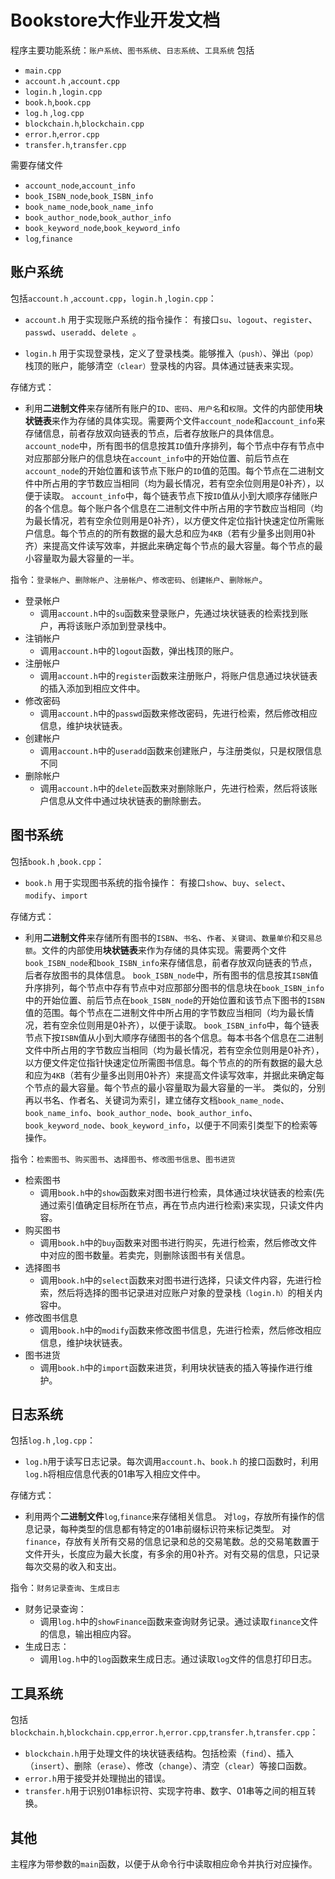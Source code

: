 # Bookstore大作业开发文档
程序主要功能系统：```账户系统```、```图书系统```、```日志系统```、```工具系统```
包括
* `main.cpp`
* ```account.h``` ,```account.cpp```
* ```login.h``` ,```login.cpp```
* ```book.h```,```book.cpp```
* ```log.h``` ,```log.cpp```
* ```blockchain.h```,`blockchain.cpp`
* ```error.h```,```error.cpp```
* ```transfer.h```,`transfer.cpp`

需要存储文件
* ```account_node```,`account_info`
* ```book_ISBN_node```,```book_ISBN_info```
* ```book_name_node```,```book_name_info```
* ```book_author_node```,```book_author_info```
* ```book_keyword_node```,```book_keyword_info```
* ```log```,```finance```

## 账户系统
包括```account.h``` ,```account.cpp```，```login.h``` ,```login.cpp```：

* ```account.h``` 用于实现账户系统的指令操作：
有接口```su```、```logout```、```register```、```passwd```、```useradd```、```delete ```。

* ```login.h``` 用于实现登录栈，定义了登录栈类。能够推入```（push）```、弹出```（pop）```栈顶的账户，能够清空```（clear）```登录栈的内容。具体通过链表来实现。

存储方式：
* 利用**二进制文件**来存储所有账户的```ID```、```密码```、```用户名```和```权限```。文件的内部使用**块状链表**来作为存储的具体实现。需要两个文件```account_node```和```account_info```来存储信息，前者存放双向链表的节点，后者存放账户的具体信息。
```account_node```中，所有图书的信息按其```ID```值升序排列，每个节点中存有节点中对应那部分账户的信息块在```account_info```中的开始位置、前后节点在```account_node```的开始位置和该节点下账户的```ID```值的范围。每个节点在二进制文件中所占用的字节数应当相同（均为最长情况，若有空余位则用是0补齐），以便于读取。
```account_info```中，每个链表节点下按```ID```值从小到大顺序存储账户的各个信息。每个账户各个信息在二进制文件中所占用的字节数应当相同（均为最长情况，若有空余位则用是0补齐），以方便文件定位指针快速定位所需账户信息。每个节点的的所有数据的最大总和应为```4KB```（若有少量多出则用0补齐）来提高文件读写效率，并据此来确定每个节点的最大容量。每个节点的最小容量取为最大容量的一半。

 指令：```登录帐户```、```删除帐户```、```注册帐户```、```修改密码```、```创建帐户```、```删除帐户```。
* 登录帐户 
  * 调用```account.h```中的```su```函数来登录账户，先通过块状链表的检索找到账户，再将该账户添加到登录栈中。
* 注销帐户
  * 调用```account.h```中的```logout```函数，弹出栈顶的账户。
* 注册帐户
  * 调用```account.h```中的```register```函数来注册账户，将账户信息通过块状链表的插入添加到相应文件中。
* 修改密码 
  * 调用```account.h```中的```passwd```函数来修改密码，先进行检索，然后修改相应信息，维护块状链表。
* 创建帐户
  * 调用```account.h```中的```useradd```函数来创建账户，与注册类似，只是权限信息不同
* 删除帐户
  * 调用```account.h```中的```delete```函数来对删除账户，先进行检索，然后将该账户信息从文件中通过块状链表的删除删去。

## 图书系统
包括```book.h``` ,```book.cpp```：

* ```book.h``` 用于实现图书系统的指令操作：
有接口```show```、```buy```、```select```、```modify```、```import```

存储方式：

* 利用**二进制文件**来存储所有图书的```ISBN```、```书名```、```作者```、```关键词```、```数量单价```和```交易总额```。文件的内部使用**块状链表**来作为存储的具体实现。需要两个文件```book_ISBN_node```和```book_ISBN_info```来存储信息，前者存放双向链表的节点，后者存放图书的具体信息。
```book_ISBN_node```中，所有图书的信息按其```ISBN```值升序排列，每个节点中存有节点中对应那部分图书的信息块在```book_ISBN_info```中的开始位置、前后节点在```book_ISBN_node```的开始位置和该节点下图书的```ISBN```值的范围。每个节点在二进制文件中所占用的字节数应当相同（均为最长情况，若有空余位则用是0补齐），以便于读取。
```book_ISBN_info```中，每个链表节点下按```ISBN```值从小到大顺序存储图书的各个信息。每本书各个信息在二进制文件中所占用的字节数应当相同（均为最长情况，若有空余位则用是0补齐），以方便文件定位指针快速定位所需图书信息。每个节点的的所有数据的最大总和应为```4KB```（若有少量多出则用0补齐）来提高文件读写效率，并据此来确定每个节点的最大容量。每个节点的最小容量取为最大容量的一半。
类似的，分别再以书名、作者名、关键词为索引，建立储存文档```book_name_node```、```book_name_info```、```book_author_node```、```book_author_info```、```book_keyword_node```、```book_keyword_info```，以便于不同索引类型下的检索等操作。


指令：```检索图书```、```购买图书```、```选择图书```、```修改图书信息```、```图书进货```
* 检索图书 
  * 调用```book.h```中的```show```函数来对图书进行检索，具体通过块状链表的检索(先通过索引值确定目标所在节点，再在节点内进行检索)来实现，只读文件内容。
* 购买图书
  * 调用```book.h```中的```buy```函数来对图书进行购买，先进行检索，然后修改文件中对应的图书数量。若卖完，则删除该图书有关信息。
* 选择图书
  * 调用```book.h```中的```select```函数来对图书进行选择，只读文件内容，先进行检索，然后将选择的图书记录进对应账户对象的登录栈```（login.h）```的相关内容中。
* 修改图书信息 
  * 调用```book.h```中的```modify```函数来修改图书信息，先进行检索，然后修改相应信息，维护块状链表。
* 图书进货
  * 调用```book.h```中的```import```函数来进货，利用块状链表的插入等操作进行维护。
 
## 日志系统
包括```log.h``` ,```log.cpp```：
* ```log.h```用于读写日志记录。每次调用```account.h```、```book.h``` 的接口函数时，利用```log.h```将相应信息代表的01串写入相应文件中。

存储方式：
* 利用两个**二进制文件**```log```,```finance```来存储相关信息。
对```log```，存放所有操作的信息记录，每种类型的信息都有特定的01串前缀标识符来标记类型。
对```finance```，存放有关所有交易的信息记录和总的交易笔数。总的交易笔数置于文件开头，长度应为最大长度，有多余的用0补齐。对有交易的信息，只记录每次交易的收入和支出。

指令：```财务记录查询```、```生成日志```

* 财务记录查询：
  * 调用```log.h```中的```showFinance```函数来查询财务记录。通过读取```finance```文件的信息，输出相应内容。
* 生成日志：
  * 调用```log.h```中的```log```函数来生成日志。通过读取```log```文件的信息打印日志。

## 工具系统

包括```blockchain.h```,```blockchain.cpp```,```error.h```,```error.cpp```,```transfer.h```,`transfer.cpp`：
* ```blockchain.h```用于处理文件的块状链表结构。包括检索（`find`）、插入（`insert`）、删除（`erase`）、修改（`change`）、清空（`clear`）等接口函数。
* ```error.h```用于接受并处理抛出的错误。
* `transfer.h`用于识别01串标识符、实现字符串、数字、01串等之间的相互转换。

## 其他

主程序为带参数的```main```函数，以便于从命令行中读取相应命令并执行对应操作。
